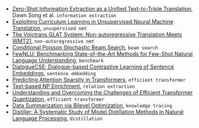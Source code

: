 
- [Zero-Shot Information Extraction as a Unified Text-to-Triple Translation](https://arxiv.org/pdf/2109.11171.pdf), Dawn Song et al. `information extraction`
- [Exploiting Curriculum Learning in Unsupervised Neural Machine Translation](https://arxiv.org/pdf/2109.11177.pdf), `unsupervised nmt`
- [The Volctrans GLAT System: Non-autoregressive Translation Meets WMT21](https://arxiv.org/pdf/2109.11247.pdf), `non-autoregressive nmt`
- [Conditional Poisson Stochastic Beam Search](https://arxiv.org/pdf/2109.11034.pdf), `beam search`
- [FewNLU: Benchmarking State-of-the-Art Methods for Few-Shot Natural Language Understanding](https://arxiv.org/pdf/2109.12742.pdf), `benchmark`
- [DialogueCSE: Dialogue-based Contrastive Learning of Sentence Embeddings](https://arxiv.org/pdf/2109.12599.pdf), `sentence embedding`
- [Predicting Attention Sparsity in Transformers](https://arxiv.org/pdf/2109.12188.pdf), `efficient transformer`
- [Text-based NP Enrichment](https://arxiv.org/pdf/2109.12085.pdf), `relation extraction`
- [Understanding and Overcoming the Challenges of Efficient Transformer Quantization](https://arxiv.org/pdf/2109.12948.pdf), `efficient transformer`
- [Data Summarization via Bilevel Optimization](https://arxiv.org/pdf/2109.12534.pdf), `knowledge tracing`
- [Distiller: A Systematic Study of Model Distillation Methods in Natural Language Processing](https://arxiv.org/pdf/2109.11105.pdf), `distillation`
